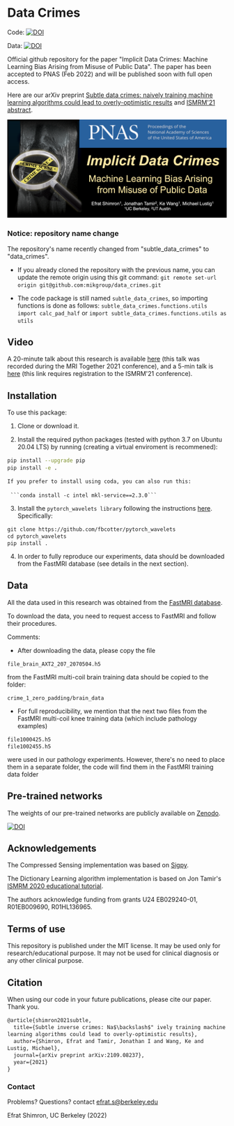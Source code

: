 # Data Crimes

Code: [![DOI](https://zenodo.org/badge/367488087.svg)](https://zenodo.org/badge/latestdoi/367488087)

Data: [![DOI](https://zenodo.org/badge/DOI/10.5281/zenodo.6018526.svg)](https://doi.org/10.5281/zenodo.6018526)

Official github repository for the paper
"Implicit Data Crimes: Machine Learning Bias Arising from Misuse of Public Data". The paper has been accepted to PNAS (Feb 2022) and will be published soon with full open access.

Here are our arXiv preprint
[Subtle data crimes: naively training machine learning algorithms could lead to overly-optimistic results](https://arxiv.org/abs/2109.08237) and [ISMRM'21 abstract](https://index.mirasmart.com/ISMRM2021/PDFfiles/0222.html).

![fig_1](README_fig.png)


### Notice: repository name change
The repository's name recently changed from "subtle_data_crimes" to "data_crimes".

- If you already cloned the repository with the previous name, you can update the remote origin using this git command:
```git remote set-url origin git@github.com:mikgroup/data_crimes.git```

- The code package is still named ```subtle_data_crimes```, so
importing functions is done as follows: ```subtle_data_crimes.functions.utils import calc_pad_half```
or
```import subtle_data_crimes.functions.utils as utils```



## Video

A 20-minute talk about this research is available [here](https://www.youtube.com/watch?v=sGJQqqpOwNs&t=68s) (this talk was recorded during the MRI Together 2021 conference), and a 5-min talk is [here](https://ismrm-smrt21.us3.pathable.com/meetings/virtual/t6jwNsra7cnLEAdRZ) (this link requires registration to the ISMRM'21 conference).


## Installation
To use this package:

1. Clone or download it.

2. Install the required python packages (tested with python 3.7 on Ubuntu 20.04 LTS) by running (creating a virtual enviroment is recommened):
```bash
pip install --upgrade pip
pip install -e .
```

    If you prefer to install using coda, you can also run this:

     ```conda install -c intel mkl-service==2.3.0```

3. Install the ```pytorch_wavelets library``` following the instructions [here](https://pytorch-wavelets.readthedocs.io/en/latest/readme.html). Specifically:

  ```
  git clone https://github.com/fbcotter/pytorch_wavelets
  cd pytorch_wavelets
  pip install .
  ```

4. In order to fully reproduce our experiments, data should be downloaded from the FastMRI database (see details in the next section).


## Data

All the data used in this research was obtained from the [FastMRI database](https://fastmri.org/).

To download the data, you need to request access to FastMRI and follow their procedures.

Comments:
- After downloading the data, please copy the file
```
file_brain_AXT2_207_2070504.h5
```
from the FastMRI multi-coil brain training data should be copied to the folder:
```
crime_1_zero_padding/brain_data
```


- For full reproducibility, we mention that the next two files from the FastMRI multi-coil knee training data (which include pathology examples)
```
file1000425.h5
file1002455.h5
```
were used in our pathology experiments. However, there's no need to place them in a separate folder, the code will find them in the FastMRI training data folder



## Pre-trained networks

The weights of our pre-trained networks are publicly available on [Zenodo](https://zenodo.org/record/6018526#.YgNbWPXMJqs).

[![DOI](https://zenodo.org/badge/DOI/10.5281/zenodo.6018526.svg)](https://doi.org/10.5281/zenodo.6018526)

## Acknowledgements

The Compressed Sensing implementation was based on [Sigpy](https://sigpy.readthedocs.io/en/latest/index.html).

The Dictionary Learning algorithm implementation is based on Jon Tamir's [ISMRM 2020 educational tutorial](https://github.com/utcsilab/dictionary_learning_ismrm_2020).

The authors acknowledge funding from grants U24 EB029240-01, R01EB009690, R01HL136965.

## Terms of use

This repository is published under the MIT license. It may be used only for research/educational purpose. It may not be used for clinical diagnosis or any other clinical purpose.

## Citation


When using our code in your future publications, please cite our paper. Thank you.

```
@article{shimron2021subtle,
  title={Subtle inverse crimes: Na$\backslash$" ively training machine learning algorithms could lead to overly-optimistic results},
  author={Shimron, Efrat and Tamir, Jonathan I and Wang, Ke and Lustig, Michael},
  journal={arXiv preprint arXiv:2109.08237},
  year={2021}
}
```

### Contact

Problems? Questions? contact efrat.s@berkeley.edu


Efrat Shimron, UC Berkeley (2022)
